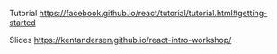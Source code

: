 Tutorial https://facebook.github.io/react/tutorial/tutorial.html#getting-started

Slides https://kentandersen.github.io/react-intro-workshop/
